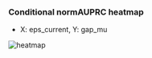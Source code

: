 ### Conditional normAUPRC heatmap

- X: eps_current, Y: gap_mu

![heatmap](/home/elicer/project_0814_2/results/20250816-142934/holdout/conditional_heatmap_eps_current_vs_gap_mu.png)
